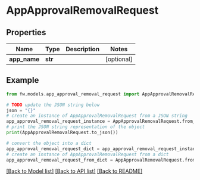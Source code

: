 # AppApprovalRemovalRequest


## Properties

Name | Type | Description | Notes
------------ | ------------- | ------------- | -------------
**app_name** | **str** |  | [optional] 

## Example

```python
from fw.models.app_approval_removal_request import AppApprovalRemovalRequest

# TODO update the JSON string below
json = "{}"
# create an instance of AppApprovalRemovalRequest from a JSON string
app_approval_removal_request_instance = AppApprovalRemovalRequest.from_json(json)
# print the JSON string representation of the object
print(AppApprovalRemovalRequest.to_json())

# convert the object into a dict
app_approval_removal_request_dict = app_approval_removal_request_instance.to_dict()
# create an instance of AppApprovalRemovalRequest from a dict
app_approval_removal_request_from_dict = AppApprovalRemovalRequest.from_dict(app_approval_removal_request_dict)
```
[[Back to Model list]](../README.md#documentation-for-models) [[Back to API list]](../README.md#documentation-for-api-endpoints) [[Back to README]](../README.md)


